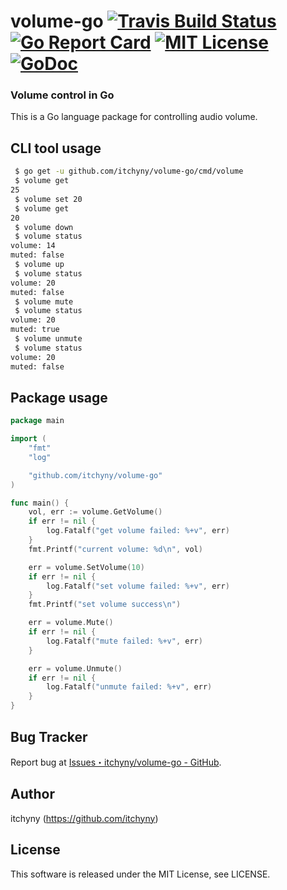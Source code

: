 # volume-go [![Travis Build Status](https://travis-ci.org/itchyny/volume-go.svg?branch=master)](https://travis-ci.org/itchyny/volume-go) [![Go Report Card](https://goreportcard.com/badge/github.com/itchyny/volume-go)](https://goreportcard.com/report/github.com/itchyny/volume-go) [![MIT License](http://img.shields.io/badge/license-MIT-blue.svg)](https://github.com/itchyny/volume-go/blob/master/LICENSE) [![GoDoc](https://godoc.org/github.com/itchyny/volume-go?status.svg)](https://godoc.org/github.com/itchyny/volume-go)
### Volume control in Go
This is a Go language package for controlling audio volume.

## CLI tool usage
```sh
 $ go get -u github.com/itchyny/volume-go/cmd/volume
 $ volume get
25
 $ volume set 20
 $ volume get
20
 $ volume down
 $ volume status
volume: 14
muted: false
 $ volume up
 $ volume status
volume: 20
muted: false
 $ volume mute
 $ volume status
volume: 20
muted: true
 $ volume unmute
 $ volume status
volume: 20
muted: false
```

## Package usage
```go
package main

import (
	"fmt"
	"log"

	"github.com/itchyny/volume-go"
)

func main() {
	vol, err := volume.GetVolume()
	if err != nil {
		log.Fatalf("get volume failed: %+v", err)
	}
	fmt.Printf("current volume: %d\n", vol)

	err = volume.SetVolume(10)
	if err != nil {
		log.Fatalf("set volume failed: %+v", err)
	}
	fmt.Printf("set volume success\n")

	err = volume.Mute()
	if err != nil {
		log.Fatalf("mute failed: %+v", err)
	}

	err = volume.Unmute()
	if err != nil {
		log.Fatalf("unmute failed: %+v", err)
	}
}
```

## Bug Tracker
Report bug at [Issues・itchyny/volume-go - GitHub](https://github.com/itchyny/volume-go/issues).

## Author
itchyny (https://github.com/itchyny)

## License
This software is released under the MIT License, see LICENSE.
